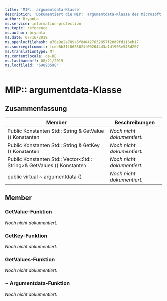 ```yaml
---
title: 'MIP:: argumentdata-Klasse'
description: 'Dokumentiert die MIP:: argumentdata-Klasse des Microsoft Information Protection (MIP) SDK.'
author: BryanLa
ms.service: information-protection
ms.topic: reference
ms.author: bryanla
ms.date: 07/16/2019
ms.openlocfilehash: a70e9e2a789a3fd80427632857f28d9fd116eb17
ms.sourcegitcommit: fcde8b31f8685023f002044d3a1d1903e548d207
ms.translationtype: MT
ms.contentlocale: de-DE
ms.lasthandoff: 08/21/2019
ms.locfileid: "69893598"
---
```

# <a name="class-mipargumentdata"></a>MIP:: argumentdata-Klasse 
  
## <a name="summary"></a>Zusammenfassung
 Member                        | Beschreibungen                                
--------------------------------|---------------------------------------------
Public Konstanten Std:: String & GetValue () Konstanten  | _Noch nicht dokumentiert._
Public Konstanten Std:: String & GetKey () Konstanten  | _Noch nicht dokumentiert._
Public Konstanten Std:: Vector\<Std:: String\>& GetValues () Konstanten  | _Noch nicht dokumentiert._
public virtual ~ argumentdata ()  | _Noch nicht dokumentiert._
  
## <a name="members"></a>Member
  
### <a name="getvalue-function"></a>GetValue-Funktion
_Noch nicht dokumentiert._

  
### <a name="getkey-function"></a>GetKey-Funktion
_Noch nicht dokumentiert._

  
### <a name="getvalues-function"></a>GetValues-Funktion
_Noch nicht dokumentiert._

  
### <a name="argumentdata-function"></a>~ Argumentdata-Funktion
_Noch nicht dokumentiert._
